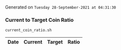 Generated on `Tuesday 28-September-2021 at 04:31:30`

### Current to Target Coin Ratio
`current_coin_ratio.sh`

Date|Current|Target|Ratio
---|---|---|---
